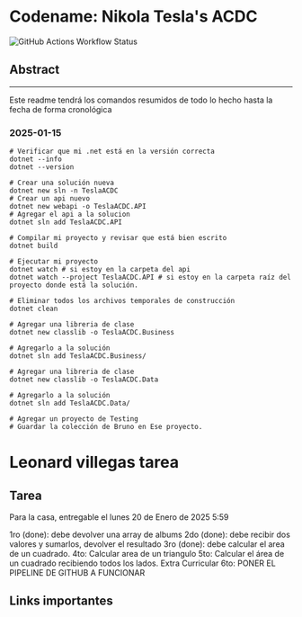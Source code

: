 

# Codename: Nikola Tesla's ACDC
![GitHub Actions Workflow Status](https://img.shields.io/github/actions/workflow/status/dracvs/NIKOLA_TESLA_G1_2025_NODO/.github%2Fworkflows%2Fdotnet.yml)


## Abstract

---
Este readme tendrá los comandos resumidos de todo lo hecho hasta la fecha de forma cronológica

### 2025-01-15

```shell
# Verificar que mi .net está en la versión correcta
dotnet --info
dotnet --version

# Crear una solución nueva
dotnet new sln -n TeslaACDC
# Crear un api nuevo
dotnet new webapi -o TeslaACDC.API
# Agregar el api a la solucion
dotnet sln add TeslaACDC.API

# Compilar mi proyecto y revisar que está bien escrito
dotnet build

# Ejecutar mi proyecto
dotnet watch # si estoy en la carpeta del api
dotnet watch --project TeslaACDC.API # si estoy en la carpeta raíz del proyecto donde está la solución.

# Eliminar todos los archivos temporales de construcción
dotnet clean

# Agregar una libreria de clase
dotnet new classlib -o TeslaACDC.Business

# Agregarlo a la solución
dotnet sln add TeslaACDC.Business/

# Agregar una libreria de clase
dotnet new classlib -o TeslaACDC.Data

# Agregarlo a la solución
dotnet sln add TeslaACDC.Data/

# Agregar un proyecto de Testing
# Guardar la colección de Bruno en Ese proyecto.
```

# Leonard villegas tarea
## Tarea
Para la casa, entregable el lunes 20 de Enero de 2025 5:59


1ro (done): debe devolver una array de albums
2do (done): debe recibir dos valores y sumarlos, devolver el resultado
3ro (done): debe calcular el area de un cuadrado.
4to: Calcular area de un triangulo
5to: Calcular el área de un cuadrado recibiendo todos los lados.
Extra Curricular
6to: PONER EL PIPELINE DE GITHUB A FUNCIONAR

## Links importantes